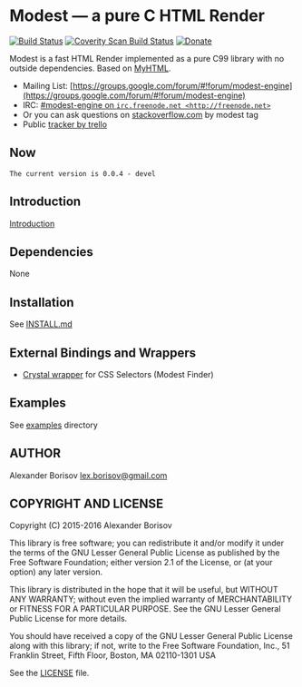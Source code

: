 # Modest — a pure C HTML Render

[![Build Status](https://travis-ci.org/lexborisov/Modest.svg?branch=master)](https://travis-ci.org/lexborisov/Modest)
[![Coverity Scan Build Status](https://scan.coverity.com/projects/11105/badge.svg)](https://scan.coverity.com/projects/lexborisov-modest)
[![Donate](https://img.shields.io/badge/Donate-PayPal-blue.svg)](https://www.paypal.com/cgi-bin/webscr?cmd=_s-xclick&hosted_button_id=L59E49K2NVUHE)

Modest is a fast HTML Render implemented as a pure C99 library with no outside dependencies. Based on [MyHTML](https://github.com/lexborisov/myhtml).

* Mailing List: [https://groups.google.com/forum/#!forum/modest-engine](https://groups.google.com/forum/#!forum/modest-engine)
* IRC: [#modest-engine on `irc.freenode.net <http://freenode.net>`](http://webchat.freenode.net?channels=%23modest-engine)
* Or you can ask questions on [stackoverflow.com](https://stackoverflow.com/questions/ask?tags=modest) by modest tag
* Public [tracker by trello](https://trello.com/b/sdqpT8Ep/modest)

## Now

```text
The current version is 0.0.4 - devel
```

## Introduction

[Introduction](https://lexborisov.github.io/Modest/)

## Dependencies

None

## Installation

See [INSTALL.md](https://github.com/lexborisov/Modest/blob/master/INSTALL.md)

## External Bindings and Wrappers
* [Crystal wrapper](https://github.com/kostya/modest) for CSS Selectors (Modest Finder)

## Examples

See [examples](https://github.com/lexborisov/modest/tree/master/examples) directory

## AUTHOR

Alexander Borisov <lex.borisov@gmail.com>

## COPYRIGHT AND LICENSE

Copyright (C) 2015-2016 Alexander Borisov

This library is free software; you can redistribute it and/or modify it under the terms of the GNU Lesser General Public License as published by the Free Software Foundation; either version 2.1 of the License, or (at your option) any later version.

This library is distributed in the hope that it will be useful, but WITHOUT ANY WARRANTY; without even the implied warranty of MERCHANTABILITY or FITNESS FOR A PARTICULAR PURPOSE.  See the GNU Lesser General Public License for more details.

You should have received a copy of the GNU Lesser General Public License along with this library; if not, write to the Free Software Foundation, Inc., 51 Franklin Street, Fifth Floor, Boston, MA  02110-1301 USA

See the [LICENSE] file.


[LICENSE]: https://github.com/lexborisov/myhtml/blob/master/LICENSE
